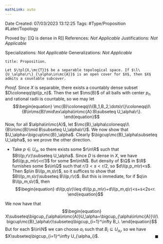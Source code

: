 ```yaml
---
mathLink: auto
---
```


<div class="topSpace"></div>

Date Created: 07/03/2023 13:12:25
Tags: #Type/Proposition #Later/Topology

Proved by: [[Q is dense in R]]
References: _Not Applicable_
Justifications: _Not Applicable_

Specializations: _Not Applicable_
Generalizations: _Not Applicable_

``` ad-Proposition
title: Proposition.

Let $\tpl{X,\mc{T}}$ be a separable topological space. If $\l\{U_\alpha\r\}_{\alpha\in\mc{A}}$ is an open cover for $X$, then $X$ admits a countable subcover.

```

<i>Proof.</i> Since $X$ is separable, there exists a countably dense subset $D\coloneqq\tpl{p_n}$. Then the set $\ms{B}$ of all balls with center $p_n$ and rational radii is countable, so we may let
$$\begin{equation}
    \mc{B}\coloneqq\l\{B_1,B_2,\dots\r\}\coloneqq\l\{B\in\ms{B}\mid\ex\alpha\in\mc{A}:B\subseteq U_\alpha\r\}.
\end{equation}$$
Now, for all $\alpha\in\mc{A}$, let $\mc{B}_\alpha\coloneqq\l\{B\in\mc{B}\mid B\subseteq U_\alpha\r\}$. We now show that $U_\alpha=\bigcup\mc{B}_\alpha$. Clearly $\bigcup\mc{B}_\alpha\subseteq U_\alpha$, so we prove the other direction.
  * Take $p\in U_\alpha$, so there exists some $r\in\R$ such that $B\l(p,r\r)\subseteq U_\alpha$. Since $D$ is dense in $X$, we have $d\l(p,p_m\r)<r/3$ for some $m\in\N$. But density of $\Q$ in $\R$ furnishes some $s\in\Q$ such that $r/3<s<r/2$, so $d\l(p,p_m\r)<s$. Then $p\in B\l(p_m,s\r)$, so it suffices to show that $B\l(p_m,s\r)\subseteq B\l(p,r\r)$. But this is immediate, for if $q\in B\l(p_m,s\r)$, then
      $$\begin{equation}
          d\l(p,q\r)\leq d\l(p,p_m\r)+d\l(p_m,q\r)<s+s<2s<r.
      \end{equation}$$

  We now have that
$$\begin{equation}
    X\subseteq\bigcup_{\alpha\in\mc{A}}U_\alpha=\bigcup_{\alpha\in\mc{A}}\l(\bigcup\mc{B}_\alpha\r)\subseteq\bigcup_{i=1}^\infty B_i.
\end{equation}$$
  But for each $i\in\N$ we can choose $\alpha_i$ such that $B_i\subseteq U_{\alpha_i}$, so we have $X\subseteq\bigcup_{i=1}^\infty U_{\alpha_i}$.<span style="float:right;">$\blacksquare$</span>
